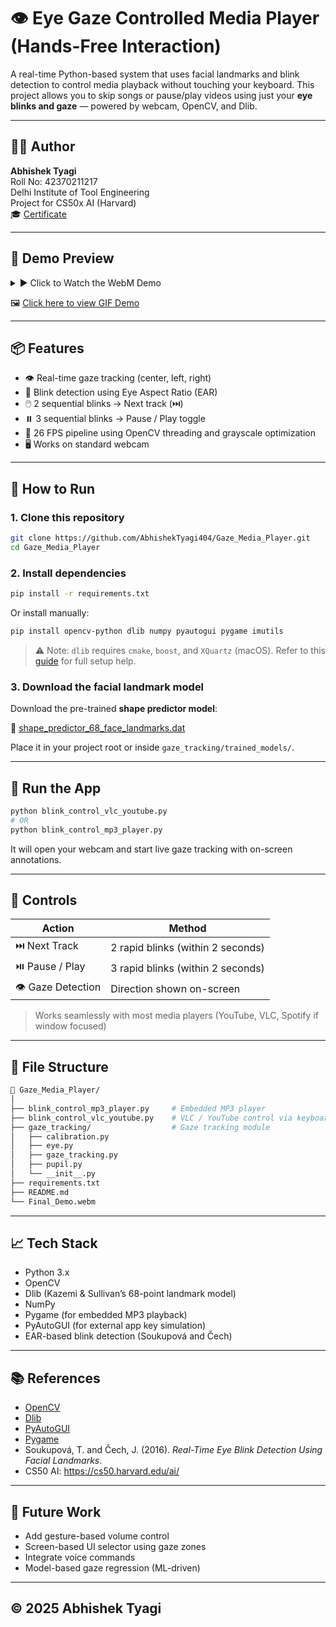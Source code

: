 # 👁️ Eye Gaze Controlled Media Player (Hands-Free Interaction)

A real-time Python-based system that uses facial landmarks and blink detection to control media playback without touching your keyboard. This project allows you to skip songs or pause/play videos using just your **eye blinks and gaze** — powered by webcam, OpenCV, and Dlib.

---

## 👨‍💻 Author

**Abhishek Tyagi**  
Roll No: 42370211217  
Delhi Institute of Tool Engineering  
Project for CS50x AI (Harvard)  
🎓 [Certificate](https://cs50.harvard.edu/certificates/cdea1963-1535-4aef-be8e-d285f8a4f2e4)

---

## 🎥 Demo Preview

<details>
<summary>▶️ Click to Watch the WebM Demo</summary>

<br>

<video src="https://github.com/AbhishekTyagi404/Gaze_Tracking/blob/main/Final_Demo.webm?raw=true" controls width="100%" style="border-radius: 12px;">
  Your browser does not support the video tag.
</video>

</details>

🖼️ [Click here to view GIF Demo](https://kritrimintelligence.com/wp-content/uploads/2025/03/EyeGazing_GIF.gif)

---

## 📦 Features

- 👁️ Real-time gaze tracking (center, left, right)
- 👀 Blink detection using Eye Aspect Ratio (EAR)
- 🖱️ 2 sequential blinks → Next track (⏭️)
- ⏸️ 3 sequential blinks → Pause / Play toggle
- 🧠 26 FPS pipeline using OpenCV threading and grayscale optimization
- 🖥️ Works on standard webcam

---

## 🚀 How to Run

### 1. Clone this repository

```bash
git clone https://github.com/AbhishekTyagi404/Gaze_Media_Player.git
cd Gaze_Media_Player
```

### 2. Install dependencies

```bash
pip install -r requirements.txt
```

Or install manually:

```bash
pip install opencv-python dlib numpy pyautogui pygame imutils
```

> ⚠️ Note: `dlib` requires `cmake`, `boost`, and `XQuartz` (macOS). Refer to this [guide](https://www.pyimagesearch.com/2017/03/27/how-to-install-dlib/) for full setup help.

### 3. Download the facial landmark model

Download the pre-trained **shape predictor model**:

🔗 [shape_predictor_68_face_landmarks.dat](https://github.com/davisking/dlib-models/raw/master/shape_predictor_68_face_landmarks.dat)

Place it in your project root or inside `gaze_tracking/trained_models/`.

---

## 🧪 Run the App

```bash
python blink_control_vlc_youtube.py
# OR
python blink_control_mp3_player.py
```

It will open your webcam and start live gaze tracking with on-screen annotations.

---

## 🧠 Controls

| Action           | Method                                |
|------------------|----------------------------------------|
| ⏭️ Next Track     | 2 rapid blinks (within 2 seconds)      |
| ⏯️ Pause / Play   | 3 rapid blinks (within 2 seconds)      |
| 👁️ Gaze Detection | Direction shown on-screen              |

> Works seamlessly with most media players (YouTube, VLC, Spotify if window focused)

---

## 🔧 File Structure

```bash
📁 Gaze_Media_Player/
│
├── blink_control_mp3_player.py     # Embedded MP3 player
├── blink_control_vlc_youtube.py    # VLC / YouTube control via keyboard
├── gaze_tracking/                  # Gaze tracking module
│   ├── calibration.py
│   ├── eye.py
│   ├── gaze_tracking.py
│   ├── pupil.py
│   └── __init__.py
├── requirements.txt
├── README.md
└── Final_Demo.webm
```

---

## 📈 Tech Stack

- Python 3.x
- OpenCV
- Dlib (Kazemi & Sullivan’s 68-point landmark model)
- NumPy
- Pygame (for embedded MP3 playback)
- PyAutoGUI (for external app key simulation)
- EAR-based blink detection (Soukupová and Čech)

---

## 📚 References

- [OpenCV](https://opencv.org/)
- [Dlib](http://dlib.net/)
- [PyAutoGUI](https://pyautogui.readthedocs.io/en/latest/)
- [Pygame](https://www.pygame.org/docs/ref/mixer.html)
- Soukupová, T. and Čech, J. (2016). *Real-Time Eye Blink Detection Using Facial Landmarks*.
- CS50 AI: https://cs50.harvard.edu/ai/

---

## 🧠 Future Work

- Add gesture-based volume control
- Screen-based UI selector using gaze zones
- Integrate voice commands
- Model-based gaze regression (ML-driven)

---

## © 2025 Abhishek Tyagi
